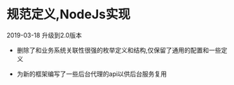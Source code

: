 # 规范定义,NodeJs实现


2019-03-18 升级到2.0版本

+ 删除了和业务系统关联性很强的枚举定义和结构,仅保留了通用的配置和一些定义

+ 为新的框架编写了一些后台代理的api以供后台服务复用